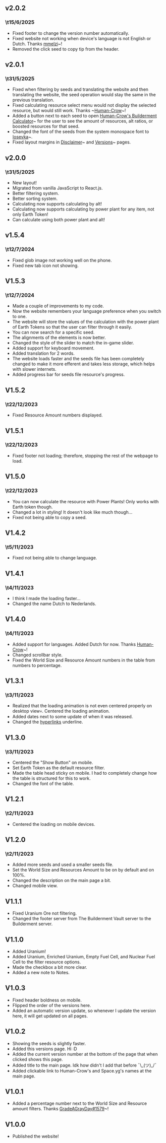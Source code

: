 ## v2.0.2

### \t15/6/2025

- Fixed footer to change the version number automatically.
- Fixed website not working when device's language is not English or Dutch. Thanks [mmelzi](https://discordapp.com/users/328149807099019264)~!
- Removed the click seed to copy tip from the header.

## v2.0.1

### \t31/5/2025

- Fixed when filtering by seeds and translating the website and then translating the website, the seed operation would stay the same in the previous translation.
- Fixed calculating resource select menu would not display the selected resource, but would still work. Thanks ~[Human-Crow](https://discordapp.com/users/947807205028139018)~!
- Added a button next to each seed to open [Human-Crow's Builderment Calculator](https://human-crow.github.io/alt_calculator/)~ for the user to see the amount of resources, alt ratios, or boosted resources for that seed.
- Changed the font of the seeds from the system monospace font to [Iosevka](https://typeof.net/Iosevka/)~.
- Fixed layout margins in [Disclaimer](https://space-yg.github.io/builderment-seeds/disclaimer)~ and [Versions](https://space-yg.github.io/builderment-seeds/versions)~ pages.

## v2.0.0

### \t31/5/2025

- New layout!
- Migrated from vanilla JavaScript to React.js.
- Better filtering system.
- Better sorting system.
- Calculating now supports calculating by alt!
- Calculating now supports calculating by power plant for any item, not only Earth Token!
- Can calculate using both power plant and alt!

## v1.5.4

### \t12/7/2024

- Fixed glob image not working well on the phone.
- Fixed new tab icon not showing.

## V1.5.3

### \t12/7/2024

- Made a couple of improvements to my code.
- Now the website remembers your language preference when you switch to one.
- The website will store the values of the calculation with the power plant of Earth Tokens so that the user can filter through it easily.
- You can now search for a specific seed.
- The alignments of the elements is now better.
- Changed the style of the slider to match the in-game slider.
- Added support for keyboard movement.
- Added translation for 2 words.
- The website loads faster and the seeds file has been completely changed to make it more efferent and takes less storage, which helps with slower internets.
- Added progress bar for seeds file resource's progress.

## V1.5.2

### \t22/12/2023

- Fixed Resource Amount numbers displayed.

## V1.5.1

### \t22/12/2023

- Fixed footer not loading; therefore, stopping the rest of the webpage to load.

## V1.5.0

### \t22/12/2023

- You can now calculate the resource with Power Plants! Only works with Earth token though.
- Changed a lot in styling! It doesn't look like much though...
- Fixed not being able to copy a seed.

## V1.4.2

### \t5/11/2023

- Fixed not being able to change language.

## V1.4.1

### \t4/11/2023

- I think I made the loading faster...
- Changed the name Dutch to Nederlands.

## V1.4.0

### \t4/11/2023

- Added support for languages. Added Dutch for now. Thanks [Human-Crow](https://discordapp.com/users/947807205028139018)~!
- Changed scrollbar style.
- Fixed the World Size and Resource Amount numbers in the table from numbers to percentage.

## V1.3.1

### \t3/11/2023

- Realized that the loading animation is not even centered properly on desktop view💀. Centered the loading animation.
- Added dates next to some update of when it was released.
- Changed the [hyperlinks](#) underline.

## V1.3.0

### \t3/11/2023

- Centered the "Show Button" on mobile.
- Set Earth Token as the default resource filter.
- Made the table head sticky on mobile. I had to completely change how the table is structured for this to work.
- Changed the font of the table.

## V1.2.1

### \t2/11/2023

- Centered the loading on mobile devices.

## V1.2.0

### \t2/11/2023

- Added more seeds and used a smaller seeds file.
- Set the World Size and Resources Amount to be on by default and on 100%.
- Changed the description on the main page a bit.
- Changed mobile view.

## V1.1.1

- Fixed Uranium Ore not filtering.
- Changed the footer server from The Builderment Vault server to the Builderment server.

## V1.1.0

- Added Uranium!
- Added Uranium, Enriched Uranium, Empty Fuel Cell, and Nuclear Fuel Cell to the filter resource options.
- Made the checkbox a bit more clear.
- Added a new note to Notes.

## V1.0.3

- Fixed header boldness on mobile.
- Flipped the order of the versions here.
- Added an automatic version update, so whenever I update the version here, it will get updated on all pages.

## V1.0.2

- Showing the seeds is slightly faster.
- Added this versions page. Hi :D
- Added the current version number at the bottom of the page that when clicked shows this page.
- Added title to the main page. Idk how didn't I add that before ¯\\\_(ツ)\_/¯
- Added clickable link to Human-Crow's and Space.yg's names at the main page.

## V1.0.1

- Added a percentage number next to the World Size and Resource amount filters. Thanks [GradeAGrayDay#1579](https://discordapp.com/users/928841640976728124)~!

## V1.0.0

- Published the website!